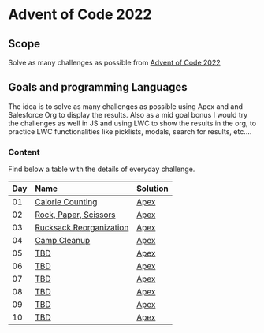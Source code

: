 # Advent of Code 2022

## Scope

Solve as many challenges as possible from [Advent of Code 2022](https://external.ink?to=/adventofcode.com)

## Goals and programming Languages

The idea is to solve as many challenges as possible using Apex and and Salesforce Org to display the results.
Also as a mid goal bonus I would try the challenges as well in JS and using LWC to show the results in the org, to practice LWC functionalities like picklists, modals, search for results, etc....

### Content

Find below a table with the details of everyday challenge.

| Day | Name                                                           | Solution                                                                                          |
| :-- | :------------------------------------------------------------- | :------------------------------------------------------------------------------------------------ |
| 01  | [Calorie Counting](https://adventofcode.com/2022/day/1)        | [Apex](https://github.com/rafahg/AOC22/blob/main/force-app/main/default/classes/AOC2022_Day1.cls) |
| 02  | [Rock, Paper, Scissors](https://adventofcode.com/2022/day/2)   | [Apex](https://github.com/rafahg/AOC22/blob/main/force-app/main/default/classes/AOC2022_Day2.cls) |
| 03  | [Rucksack Reorganization](https://adventofcode.com/2022/day/3) | [Apex](https://github.com/rafahg/AOC22/blob/main/force-app/main/default/classes/AOC2022_Day3.cls) |
| 04  | [Camp Cleanup](https://adventofcode.com/2022/day/4)            | [Apex](https://github.com/rafahg/AOC22/blob/main/force-app/main/default/classes/AOC2022_Day4.cls) |
| 05  | [TBD](https://adventofcode.com/2022/day/5)                     | [Apex]()                                                                                          |
| 06  | [TBD](https://adventofcode.com/2022/day/6)                     | [Apex]()                                                                                          |
| 07  | [TBD](https://adventofcode.com/2022/day/7)                     | [Apex]()                                                                                          |
| 08  | [TBD](https://adventofcode.com/2022/day/8)                     | [Apex]()                                                                                          |
| 09  | [TBD](https://adventofcode.com/2022/day/9)                     | [Apex]()                                                                                          |
| 10  | [TBD](https://adventofcode.com/2022/day/10)                    | [Apex]()                                                                                          |
